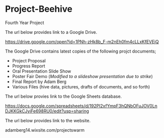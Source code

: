 # Project-Beehive
Fourth Year Project


The url below provides link to a Google Drive. 

https://drive.google.com/open?id=1PNh-zHk8b_F-m2nEh0fm4cLLxKfEVEjQ

The Google Drive contains latest copies of the following projct documents;
+ Project Proposal
+ Progress Report
+ Oral Presentation Slide Show
+ Poster Fair Demo (*Modified to a slideshow presentation due to strike*)
+ Final Report by Adam Berg
+ Various Files (hive data, pictures, drafts of documents, and so forth)

The url below provies link to the Google Sheets database.

https://docs.google.com/spreadsheets/d/192PI2xfYmpF3hQNbOFuJOV0LnDJKKGkCJyiFe698RU0/edit?usp=sharing

The url below provides link to the website.

adamberg14.wixsite.com/projectswarm 

